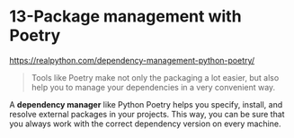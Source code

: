 # 13-Package management with Poetry

https://realpython.com/dependency-management-python-poetry/

> Tools like Poetry make not only the packaging a lot easier, but also help you to manage your dependencies in a very convenient way.

A **dependency manager** like Python Poetry helps you specify, install, and resolve external packages in your projects. 
This way, you can be sure that you always work with the correct dependency version on every machine.





